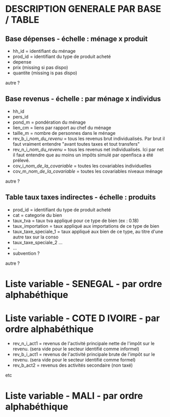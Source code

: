 
# DESCRIPTION GENERALE PAR BASE / TABLE

## Base dépenses - échelle : ménage x produit

* hh_id = identifiant du ménage
* prod_id = identifiant du type de produit acheté
* depense
* prix (missing si pas dispo)
* quantite (missing is pas dispo) 

autre ? 

## Base revenus - échelle : par ménage x individus

* hh_id
* pers_id 
* pond_m = pondération du ménage
* lien_cm = liens par rapport au chef du ménage 
* taille_m = nombre de personnes dans le ménage
* rev_b_i_*nom_du_revenu* = tous les revenus brut individualisés. Par brut il faut vraiment entendre "avant toutes taxes et tout transfers" 
* rev_n_i_*nom_du_revenu* = tous les revenus net individualisés. Ici par net il faut entendre que au moins un impôts simulé par openfisca a été prélevé. 
* cov_i_*nom_de_la_covariable* = toutes les covariables individuelles
* cov_m_*nom_de_la_covariable* = toutes les covariables niveaux ménage 

autre ? 

## Table taux taxes indirectes - échelle : produits

* prod_id = identifiant du type de produit acheté
* cat = categorie du bien 
* taux_tva = taux tva appliqué pour ce type de bien (ex : 0.18)
* taux_importation = taux appliqué aux importations de ce type de bien
* taux_taxe_speciale_1 = taux appliqué aux bien de ce type, au titre d'une autre tax sur la conso
* taux_taxe_speciale_2 ...
* ...
* subvention ?

autre ?

# Liste variable - SENEGAL - par ordre alphabéthique 

# Liste variable - COTE D IVOIRE - par ordre alphabéthique

* rev_n_i_act1 = revenus de l'activité principale nette de l'impôt sur le revenu. (sera vide pour le secteur identifié comme informel)
* rev_b_i_act1 = revenus de l'activité principale brute de l'impôt sur le revenu. (sera vide pour le secteur identifié comme formel)
* rev_b_act2 = revenus des activités secondaire (non taxé) 

etc 

# Liste variable - MALI - par ordre alphabéthique




